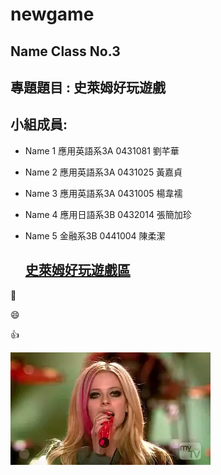   # newgame

  ## Name Class No.3

  ## 專題題目 : 史萊姆好玩遊戲
  
  ## 小組成員:

* Name 1 應用英語系3A 0431081 劉芊華 
* Name 2 應用英語系3A 0431025 黃嘉貞
* Name 3 應用英語系3A 0431005 楊韋襦
* Name 4 應用日語系3B 0432014 張簡加珍
* Name 5 金融系3B 0441004 陳柔潔

  ## [史萊姆好玩遊戲區](http://game.slime.com.tw/)

:pig:

:smile:

:+1:

![avril](avril.webp "avril")
